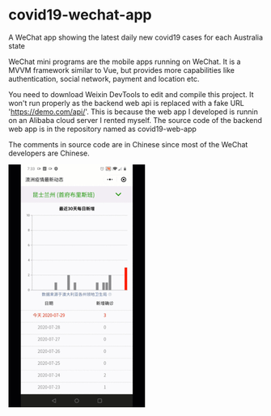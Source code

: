 # covid19-wechat-app
A WeChat app showing the latest daily new covid19 cases for each Australia state  
  
WeChat mini programs are the mobile apps running on WeChat. It is a MVVM framework similar to Vue, but provides more capabilities like authentication, social network, payment and location etc.  
  
You need to download Weixin DevTools to edit and compile this project. It won't run properly as the backend web api is replaced with a fake URL 'https://demo.com/api/'. This is because the web app I developed is runnin on an Alibaba cloud server I rented myself. The source code of the backend web app is in the repository named as covid19-web-app  

The comments in source code are in Chinese since most of the WeChat developers are Chinese.  
  
![image](https://github.com/wjhlisa/covid19-wechat-app/blob/master/cx.gif)

